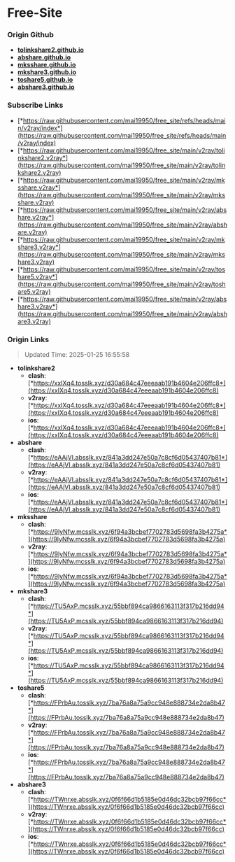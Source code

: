 # Free-Site

### Origin Github

- [**tolinkshare2.github.io**](https://github.com/tolinkshare2/tolinkshare2.github.io)
- [**abshare.github.io**](https://github.com/abshare/abshare.github.io)
- [**mksshare.github.io**](https://github.com/mksshare/mksshare.github.io)
- [**mkshare3.github.io**](https://github.com/mkshare3/mkshare3.github.io)
- [**toshare5.github.io**](https://github.com/toshare5/toshare5.github.io)
- [**abshare3.github.io**](https://github.com/abshare3/abshare3.github.io)

### Subscribe Links

- [*https://raw.githubusercontent.com/mai19950/free_site/refs/heads/main/v2ray/index*](https://raw.githubusercontent.com/mai19950/free_site/refs/heads/main/v2ray/index)
- [*https://raw.githubusercontent.com/mai19950/free_site/main/v2ray/tolinkshare2.v2ray*](https://raw.githubusercontent.com/mai19950/free_site/main/v2ray/tolinkshare2.v2ray)
- [*https://raw.githubusercontent.com/mai19950/free_site/main/v2ray/mksshare.v2ray*](https://raw.githubusercontent.com/mai19950/free_site/main/v2ray/mksshare.v2ray)
- [*https://raw.githubusercontent.com/mai19950/free_site/main/v2ray/abshare.v2ray*](https://raw.githubusercontent.com/mai19950/free_site/main/v2ray/abshare.v2ray)
- [*https://raw.githubusercontent.com/mai19950/free_site/main/v2ray/mkshare3.v2ray*](https://raw.githubusercontent.com/mai19950/free_site/main/v2ray/mkshare3.v2ray)
- [*https://raw.githubusercontent.com/mai19950/free_site/main/v2ray/toshare5.v2ray*](https://raw.githubusercontent.com/mai19950/free_site/main/v2ray/toshare5.v2ray)
- [*https://raw.githubusercontent.com/mai19950/free_site/main/v2ray/abshare3.v2ray*](https://raw.githubusercontent.com/mai19950/free_site/main/v2ray/abshare3.v2ray)

### Origin Links

> Updated Time: 2025-01-25 16:55:58

- **tolinkshare2**
  - **clash**: [*https://xxIXq4.tosslk.xyz/d30a684c47eeeaab191b4604e206ffc8*](https://xxIXq4.tosslk.xyz/d30a684c47eeeaab191b4604e206ffc8)
  - **v2ray**: [*https://xxIXq4.tosslk.xyz/d30a684c47eeeaab191b4604e206ffc8*](https://xxIXq4.tosslk.xyz/d30a684c47eeeaab191b4604e206ffc8)
  - **ios**: [*https://xxIXq4.tosslk.xyz/d30a684c47eeeaab191b4604e206ffc8*](https://xxIXq4.tosslk.xyz/d30a684c47eeeaab191b4604e206ffc8)
- **abshare**
  - **clash**: [*https://eAAjVI.absslk.xyz/841a3dd247e50a7c8cf6d05437407b81*](https://eAAjVI.absslk.xyz/841a3dd247e50a7c8cf6d05437407b81)
  - **v2ray**: [*https://eAAjVI.absslk.xyz/841a3dd247e50a7c8cf6d05437407b81*](https://eAAjVI.absslk.xyz/841a3dd247e50a7c8cf6d05437407b81)
  - **ios**: [*https://eAAjVI.absslk.xyz/841a3dd247e50a7c8cf6d05437407b81*](https://eAAjVI.absslk.xyz/841a3dd247e50a7c8cf6d05437407b81)
- **mksshare**
  - **clash**: [*https://9lyNfw.mcsslk.xyz/6f94a3bcbef7702783d5698fa3b4275a*](https://9lyNfw.mcsslk.xyz/6f94a3bcbef7702783d5698fa3b4275a)
  - **v2ray**: [*https://9lyNfw.mcsslk.xyz/6f94a3bcbef7702783d5698fa3b4275a*](https://9lyNfw.mcsslk.xyz/6f94a3bcbef7702783d5698fa3b4275a)
  - **ios**: [*https://9lyNfw.mcsslk.xyz/6f94a3bcbef7702783d5698fa3b4275a*](https://9lyNfw.mcsslk.xyz/6f94a3bcbef7702783d5698fa3b4275a)
- **mkshare3**
  - **clash**: [*https://TU5AxP.mcsslk.xyz/55bbf894ca9866163113f317b216dd94*](https://TU5AxP.mcsslk.xyz/55bbf894ca9866163113f317b216dd94)
  - **v2ray**: [*https://TU5AxP.mcsslk.xyz/55bbf894ca9866163113f317b216dd94*](https://TU5AxP.mcsslk.xyz/55bbf894ca9866163113f317b216dd94)
  - **ios**: [*https://TU5AxP.mcsslk.xyz/55bbf894ca9866163113f317b216dd94*](https://TU5AxP.mcsslk.xyz/55bbf894ca9866163113f317b216dd94)
- **toshare5**
  - **clash**: [*https://FPrbAu.tosslk.xyz/7ba76a8a75a9cc948e888734e2da8b47*](https://FPrbAu.tosslk.xyz/7ba76a8a75a9cc948e888734e2da8b47)
  - **v2ray**: [*https://FPrbAu.tosslk.xyz/7ba76a8a75a9cc948e888734e2da8b47*](https://FPrbAu.tosslk.xyz/7ba76a8a75a9cc948e888734e2da8b47)
  - **ios**: [*https://FPrbAu.tosslk.xyz/7ba76a8a75a9cc948e888734e2da8b47*](https://FPrbAu.tosslk.xyz/7ba76a8a75a9cc948e888734e2da8b47)
- **abshare3**
  - **clash**: [*https://TWnrxe.absslk.xyz/0f6f66d1b5185e0d46dc32bcb97f66cc*](https://TWnrxe.absslk.xyz/0f6f66d1b5185e0d46dc32bcb97f66cc)
  - **v2ray**: [*https://TWnrxe.absslk.xyz/0f6f66d1b5185e0d46dc32bcb97f66cc*](https://TWnrxe.absslk.xyz/0f6f66d1b5185e0d46dc32bcb97f66cc)
  - **ios**: [*https://TWnrxe.absslk.xyz/0f6f66d1b5185e0d46dc32bcb97f66cc*](https://TWnrxe.absslk.xyz/0f6f66d1b5185e0d46dc32bcb97f66cc)

